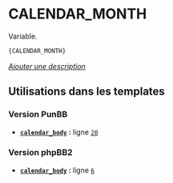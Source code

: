 # CALENDAR_MONTH


Variable.

```html
{CALENDAR_MONTH}
```

[*Ajouter une description*](https://fa-tvars.appspot.com/var/CALENDAR_MONTH)

## Utilisations dans les templates

### Version PunBB
* __[`calendar_body`](../tpl/var/punbb/calendar_body.md#readme) :__ ligne [`20`](../tpl/src/punbb/calendar_body.tpl#L20)

### Version phpBB2
* __[`calendar_body`](../tpl/var/subsilver/calendar_body.md#readme) :__ ligne [`6`](../tpl/src/subsilver/calendar_body.tpl#L6)